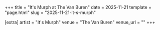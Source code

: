 +++
title = "It's Murph at The Van Buren"
date = 2025-11-21
template = "page.html"
slug = "2025-11-21-it-s-murph"

[extra]
artist = "It's Murph"
venue = "The Van Buren"
venue_url = ""
+++
